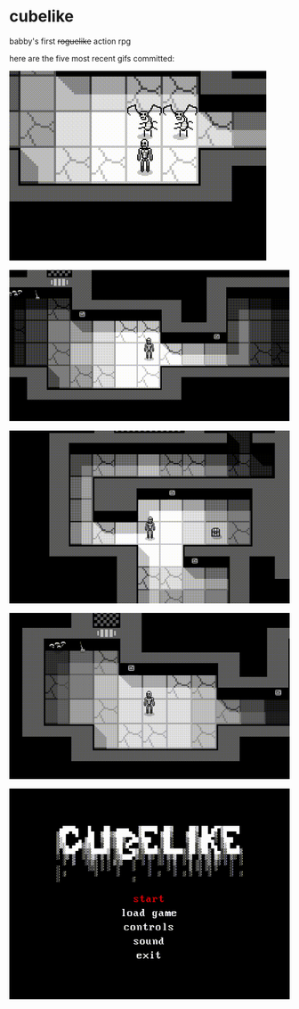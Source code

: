 # cubelike
babby's first ~~roguelike~~ action rpg 

here are the five most recent gifs committed:

![99_turn_based_movement.gif](gifs/99_turn_based_movement.gif?raw=true "99_turn_based_movement")

![98_grid_based_movement.gif](gifs/98_grid_based_movement.gif?raw=true "98_grid_based_movement")

![97_dynamic_lighting_2.gif](gifs/97_dynamic_lighting_2.gif?raw=true "97_dynamic_lighting_2")

![96_dynamic_lighting.gif](gifs/96_dynamic_lighting.gif?raw=true "96_dynamic_lighting")

![95_new_font.gif](gifs/95_new_font.gif?raw=true "95_new_font")

